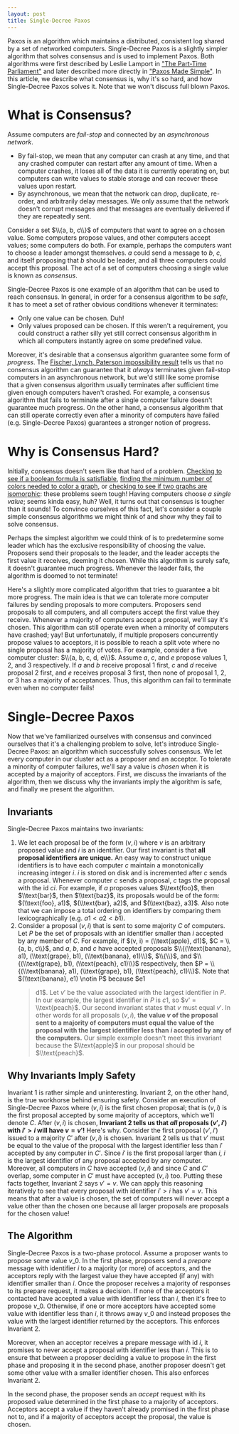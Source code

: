 ```yaml
---
layout: post
title: Single-Decree Paxos
---
```


Paxos is an algorithm which maintains a distributed, consistent log shared by a
set of networked computers. Single-Decree Paxos is a slightly simpler algorithm
that solves consensus and is used to implement Paxos. Both algorithms were first
described by Leslie Lamport in ["The Part-Time
Parliament"][part_time_parliament] and later described more directly in ["Paxos
Made Simple"][paxos_made_simple]. In this article, we describe what consensus
is, why it's so hard, and how Single-Decree Paxos solves it. Note that we won't
discuss full blown Paxos.

# What is Consensus? #
Assume computers are *fail-stop* and connected by an *asynchronous network*.

- By fail-stop, we mean that any computer can crash at any time, and that any
  crashed computer can restart after any amount of time. When a computer
  crashes, it loses all of the data it is currently operating on, but computers
  can write values to stable storage and can recover these values upon restart.
- By asynchronous, we mean that the network can drop, duplicate, re-order, and
  arbitrarily delay messages. We only assume that the network doesn't corrupt
  messages and that messages are eventually delivered if they are repeatedly
  sent.

Consider a set $\\{a, b, c\\}$ of computers that want to agree on a chosen
value. Some computers propose values, and other computers accept values; some
computers do both. For example, perhaps the computers want to choose a leader
amongst themselves.  $a$ could send a message to $b$, $c$, and itself proposing
that $b$ should be leader, and all three computers could accept this proposal.
The act of a set of computers choosing a single value is known as *consensus*.

Single-Decree Paxos is one example of an algorithm that can be used to reach
consensus. In general, in order for a consensus algorithm to be *safe*, it has
to meet a set of rather obvious conditions whenever it terminates:

- Only one value can be chosen. Duh!
- Only values proposed can be chosen. If this weren't a requirement, you could
  construct a rather silly yet still correct consensus algorithm in which all
  computers instantly agree on some predefined value.

Moreover, it's desirable that a consensus algorithm guarantee some form of
*progress*. The [Fischer, Lynch, Paterson impossibility result][flp] tells us
that no consensus algorithm can guarantee that it *always* terminates given
fail-stop computers in an asynchronous network, but we'd still like some promise
that a given consensus algorithm usually terminates after sufficient time given
enough computers haven't crashed. For example, a consensus algorithm that fails
to terminate after a single computer failure doesn't guarantee much progress. On
the other hand, a consensus algorithm that can still operate correctly even
after a minority of computers have failed (e.g. Single-Decree Paxos) guarantees
a stronger notion of progress.

# Why is Consensus Hard? #
Initially, consensus doesn't seem like that hard of a problem. [Checking to see
if a boolean formula is satisfiable][sat], [finding the minimum number of
colors needed to color a graph][graph_coloring], or [checking to see if two
graphs are isomorphic][graph_isomorphism]: these problems seem tough!  Having
computers choose *a single value*; seems kinda easy, huh? Well, it turns out
that consensus is tougher than it sounds! To convince ourselves of this fact,
let's consider a couple simple consensus algorithms we might think of and show
why they fail to solve consensus.

Perhaps the simplest algorithm we could think of is to predetermine some leader
which has the exclusive responsibility of choosing the value. Proposers send
their proposals to the leader, and the leader accepts the first value it
receives, deeming it chosen. While this algorithm is surely safe, it doesn't
guarantee much progress. Whenever the leader fails, the algorithm is doomed to
not terminate!

Here's a slightly more complicated algorithm that tries to guarantee a bit more
progress. The main idea is that we can tolerate more computer failures by
sending proposals to more computers. Proposers send proposals to all computers,
and all computers accept the first value they receive. Whenever a majority of
computers accept a proposal, we'll say it's chosen. This algorithm can still
operate even when a minority of computers have crashed; yay! But unfortunately,
if multiple proposers concurrently propose values to acceptors, it is possible
to reach a split vote where no single proposal has a majority of votes. For
example, consider a five computer cluster: $\\{a, b, c, d, e\\}$. Assume $a$,
$c$, and $e$ propose values 1, 2, and 3 respectively. If $a$ and $b$ receive
proposal 1 first, $c$ and $d$ receive proposal 2 first, and $e$ receives
proposal 3 first, then none of proposal 1, 2, or 3 has a majority of
acceptances. Thus, this algorithm can fail to terminate even when no computer
fails!

# Single-Decree Paxos #
Now that we've familiarized ourselves with consensus and convinced ourselves
that it's a challenging problem to solve, let's introduce Single-Decree Paxos:
an algorithm which successfully solves consensus. We let every computer in our
cluster act as a proposer and an acceptor. To tolerate a minority of computer
failures, we'll say a value is *chosen* when it is accepted by a majority of
acceptors. First, we discuss the invariants of the algorithm, then we discuss
why the invariants imply the algorithm is safe, and finally we present the
algorithm.

## Invariants ##
Single-Decree Paxos maintains two invariants:

1. We let each proposal be of the form $(v, i)$ where $v$ is an arbitrary
   proposed value and $i$ is an identifier. Our first invariant is that **all
   proposal identifiers are unique.** An easy way to construct unique
   identifiers is to have each computer $c$ maintain a monotonically increasing
   integer $i$. $i$ is stored on disk and is incremented after $c$ sends a
   proposal. Whenever computer $c$ sends a proposal, $c$ tags the proposal with
   the id $ci$. For example, if $a$ proposes values $\\text{foo}$, then
   $\\text{bar}$, then $\\text{baz}$, its proposals would be of the form:
   $(\\text{foo}, a1)$, $(\\text{bar}, a2)$, and $(\\text{baz}, a3)$. Also note
   that we can impose a total ordering on identifiers by comparing them
   lexicographically (e.g. $a1 < a2 < b1$).
2. Consider a proposal $(v, i)$ that is sent to some majority $C$ of computers.
   Let $P$ be the set of proposals with an identifier smaller than $i$ accepted
   by any member of $C$. For example, if $(v, i) = (\\text{apple}, d1)$, $C =
   \\{a, b, c\\}$, and $a$, $b$, and $c$ have accepted proposals
   $\\{(\\text{banana}, a1), (\\text{grape}, b1), (\\text{banana}, e1)\\}$,
   $\\{\\}$, and $\\{(\\text{grape}, b1), (\\text{peach}, c1)\\}$ respectively,
   then $P = \\{(\\text{banana}, a1), (\\text{grape}, b1), (\\text{peach},
   c1)\\}$. Note that $(\\text{banana}, e1) \notin P$ because $e1
   > d1$. Let $v'$ be the value associated with the largest identifier in $P$.
   In our example, the largest identifier in $P$ is $c1$, so $v' =
   \\text{peach}$.  Our second invariant states that $v$ must equal $v'$. In
   other words for all proposals $(v, i)$, **the value $v$ of the proposal sent
   to a majority of computers must equal the value of the proposal with the
   largest identifier less than $i$ accepted by any of the computers.** Our
   simple example doesn't meet this invariant because the $\\text{apple}$ in
   our proposal should be $\\text{peach}$.

## Why Invariants Imply Safety ##
Invariant 1 is rather simple and uninteresting. Invariant 2, on the other hand,
is the true workhorse behind ensuring safety. Consider an execution of
Single-Decree Paxos where $(v, i)$ is the first chosen proposal; that is $(v,
i)$ is the first proposal accepted by some majority of acceptors, which we'll
denote $C$. After $(v, i)$ is chosen, **Invariant 2 tells us that *all*
proposals $(v', i')$ with $i' > i$ will have $v = v'$!** Here's why. Consider
the first proposal $(v', i')$ issued to a majority $C'$ after $(v, i)$ is
chosen. Invariant 2 tells us that $v'$ must be equal to the value of the
proposal with the largest identifier less than $i'$ accepted by any computer in
$C'$.  Since $i'$ is the first proposal larger than $i$, $i$ is the largest
identifier of any proposal accepted by any computer. Moreover, all computers in
$C$ have accepted $(v, i)$ and since $C$ and $C'$ overlap, some computer in
$C'$ must have accepted $(v, i)$ too. Putting these facts together, Invariant 2
says $v' = v$. We can apply this reasoning iteratively to see that every
proposal with identifier $i' > i$ has $v' = v$. This means that after a value
is chosen, the set of computers will never accept a value other than the chosen
one because all larger proposals are proposals for the chosen value!

## The Algorithm ##
Single-Decree Paxos is a two-phase protocol. Assume a proposer wants to propose
some value $v\_0$. In the first phase, proposers send a *prepare* message with
identifier $i$ to a majority (or more) of acceptors, and the acceptors reply
with the largest value they have accepted (if any) with identifier smaller than
$i$. Once the proposer receives a majority of responses to its prepare request,
it makes a decision. If none of the acceptors it contacted have accepted a
value with identifier less than $i$, then it's free to propose $v\_0$.
Otherwise, if one or more acceptors have accepted some value with identifier
less than $i$, it throws away $v\_0$ and instead proposes the value with the
largest identifier returned by the acceptors. This enforces Invariant 2.

Moreover, when an acceptor receives a prepare message with id $i$, it promises
to never accept a proposal with identifier less than $i$. This is to ensure
that between a proposer deciding a value to propose in the first phase and
proposing it in the second phase, another proposer doesn't get some other value
with a smaller identifier chosen. This also enforces Invariant 2.

In the second phase, the proposer sends an *accept* request with its proposed
value determined in the first phase to a majority of acceptors. Acceptors
accept a value if they haven't already promised in the first phase not to, and
if a majority of acceptors accept the proposal, the value is chosen.

[part_time_parliament]: http://research.microsoft.com/en-us/um/people/lamport/pubs/lamport-paxos.pdf
[paxos_made_simple]:    http://research.microsoft.com/en-us/um/people/lamport/pubs/paxos-simple.pdf
[paxos_wiki]:           https://en.wikipedia.org/wiki/Paxos_(computer_science)
[flp]:                  https://groups.csail.mit.edu/tds/papers/Lynch/jacm85.pdf
[sat]:                  https://en.wikipedia.org/wiki/Boolean_satisfiability_problem
[graph_coloring]:       https://en.wikipedia.org/wiki/Graph_coloring
[graph_isomorphism]:    https://en.wikipedia.org/wiki/Graph_isomorphism_problem
